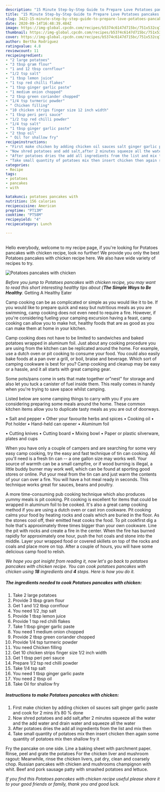 ```yaml
---
description: "15 Minute Step-by-Step Guide to Prepare Love Potatoes pancakes with chicken"
title: "15 Minute Step-by-Step Guide to Prepare Love Potatoes pancakes with chicken"
slug: 3422-15-minute-step-by-step-guide-to-prepare-love-potatoes-pancakes-with-chicken
date: 2020-09-14T16:48:39.484Z
image: https://img-global.cpcdn.com/recipes/b5374c6147d715bc/751x532cq70/potatoes-pancakes-with-chicken-recipe-main-photo.jpg
thumbnail: https://img-global.cpcdn.com/recipes/b5374c6147d715bc/751x532cq70/potatoes-pancakes-with-chicken-recipe-main-photo.jpg
cover: https://img-global.cpcdn.com/recipes/b5374c6147d715bc/751x532cq70/potatoes-pancakes-with-chicken-recipe-main-photo.jpg
author: Bertha Rodriguez
ratingvalue: 4.8
reviewcount: 11
recipeingredient:
- "2 large potatoes"
- "3 tbsp gram flour"
- "1 and 12 tbsp cornflour"
- "1/2 tsp salt"
- "1 tbsp lemon juice"
- "1 tsp red chilli flakes"
- "1 tbsp ginger garlic paste"
- "1 medium onion chopped"
- "2 tbsp green coriander chopped"
- "1/4 tsp turmeric powder"
- " Chicken filling"
- "10 chicken strips finger size 12 inch width"
- "1 tbsp peri peri sauce"
- "1/2 tsp red chilli powder"
- "1/4 tsp salt"
- "1 tbsp ginger garlic paste"
- "2 tbsp oil"
- " Oil for shallow fry"
recipeinstructions:
- "First make chicken by adding chicken oil sauces salt ginger garlic paste and cook for 2 mins it’s 80 % done"
- "Now shred potatoes and add salt,after 2 minutes squeeze all the water and the add water and drain water and squeeze all the water"
- "After potatoes dries the add all ingredients from the list and mix then"
- "Take small quantity of potatoes mix then insert chicken then again some quantity of potatoes mix then shallow fry it"
categories:
- Recipe
tags:
- potatoes
- pancakes
- with

katakunci: potatoes pancakes with 
nutrition: 156 calories
recipecuisine: American
preptime: "PT13M"
cooktime: "PT58M"
recipeyield: "4"
recipecategory: Lunch

---
```

<br>
Hello everybody, welcome to my recipe page, if you're looking for Potatoes pancakes with chicken recipe, look no further! We provide you only the best Potatoes pancakes with chicken recipe here. We also have wide variety of recipes to try.
<br>


![Potatoes pancakes with chicken](https://img-global.cpcdn.com/recipes/b5374c6147d715bc/751x532cq70/potatoes-pancakes-with-chicken-recipe-main-photo.jpg)

<i>Before you jump to Potatoes pancakes with chicken recipe, you may want to read this short interesting healthy tips about {<strong>The Simple Ways to Be Healthy</strong>.</i>
Getting A Healthy Eater

    
Camp cooking can be as complicated or simple as you would like it to be. If you would like to prepare quick and easy but nutritious meals as you are swimming, camp cooking does not even need to require a fire. However, if you're considering fueling your camping excursion having a feast, camp cooking can allow you to make hot, healthy foods that are as good as you can make them at home in your kitchen.

Camp cooking does not have to be limited to sandwiches and baked potatoes wrapped in aluminum foil.  Just about any cooking procedure you are using from the kitchen can be replicated around the home. For example, use a dutch oven or pit cooking to consume your food. You could also easily bake foods at a pan over a grill, or boil, braise and beverage. Which sort of camping cookware is best for you? Camp cooking and cleanup may be easy or a hassle, and it all starts with great camping gear.

Some pots/pans come in sets that mate together or"nest" for storage and also let you tuck a canister of fuel inside them. This really comes in handy when you're trying to save space whilst camping.

Listed below are some camping things to carry with you if you are considering preparing some meals around the home. These common kitchen items allow you to duplicate tasty meals as you are out of doorways.

• Salt and pepper
• Other your favourite herbs and spices
• Cooking oil
• Pot holder
• Hand-held can opener
• Aluminum foil

• Cutting knives
• Cutting board
• Mixing bowl
• Paper or plastic silverware, plates and cups

When you have only a couple of campers and are searching for some very easy camp cooking, try the easy and fast technique of tin can cooking. All you'll need is a fresh tin can -- a one gallon size may works well. Your source of warmth can be a small campfire, or if wood burning is illegal, a little buddy burner may work well, which can be found at sporting good stores or online. Put your meal from the tin can and just warm the contents of your can over a fire. You will have a hot meal ready in seconds.  This technique works great for sauces, beans and poultry.

A more time-consuming pub cooking technique which also produces yummy meals is pit cooking. Pit cooking is excellent for items that could be wrapped in aluminum foil to be cooked.  It's also a great camp cooking method if you are using a dutch oven or cast iron cookware. Pit cooking calms your food by heating rocks and coals which are buried in the floor. As the stones cool off, their emitted heat cooks the food. To pit cookfirst dig a hole that's approximately three times bigger than your own cookware. Line the pit with rocks and create a fire in the center. When the fire has burned rapidly for approximately one hour, push the hot coals and stone into the middle. Layer your wrapped food or covered skillets on top of the rocks and coals and place more on top. After a couple of hours, you will have some delicious camp food to relish.


<i>We hope you got insight from reading it, now let's go back to potatoes pancakes with chicken recipe. You can cook potatoes pancakes with chicken using <strong>18</strong> ingredients and <strong>4</strong> steps. Here is how you do it.
</i>

##### The ingredients needed to cook Potatoes pancakes with chicken:

1. Take 2 large potatoes
1. Provide 3 tbsp gram flour
1. Get 1 and 1/2 tbsp cornflour
1. You need 1/2 ,tsp salt
1. Provide 1 tbsp lemon juice
1. Provide 1 tsp red chilli flakes
1. Take 1 tbsp ginger garlic paste
1. You need 1 medium onion chopped
1. Provide 2 tbsp green coriander chopped
1. Provide 1/4 tsp turmeric powder
1. You need  Chicken filling
1. Get 10 chicken strips finger size 1/2 inch width
1. Get 1 tbsp peri peri sauce
1. Prepare 1/2 tsp red chilli powder
1. Take 1/4 tsp salt
1. You need 1 tbsp ginger garlic paste
1. You need 2 tbsp oil
1. Take  Oil for shallow fry


##### Instructions to make Potatoes pancakes with chicken:

1. First make chicken by adding chicken oil sauces salt ginger garlic paste and cook for 2 mins it’s 80 % done
1. Now shred potatoes and add salt,after 2 minutes squeeze all the water and the add water and drain water and squeeze all the water
1. After potatoes dries the add all ingredients from the list and mix then
1. Take small quantity of potatoes mix then insert chicken then again some quantity of potatoes mix then shallow fry it


Fry the pancake on one side. Line a baking sheet with parchment paper. Rinse, peel and grate the potatoes For the chicken liver and mushroom ragout: Meanwhile, rinse the chicken livers, pat dry, clean and coarsely chop. Russian pancakes with chicken and mushrooms champignon with whit. Beef and pork sausage patty with smashed potatoes and lettuce. 

<i>If you find this Potatoes pancakes with chicken recipe useful please share it to your good friends or family, thank you and good luck.</i>

